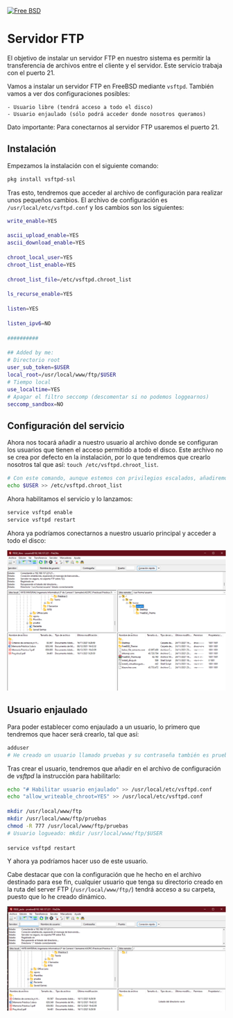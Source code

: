 [![Free BSD](https://img.shields.io/badge/FreeBSD-B50000?style=for-the-badge&logo=freebsd&logoColor=white)](FreeBSD.md)

# Servidor FTP

El objetivo de instalar un servidor FTP en nuestro sistema es permitir la transferencia de archivos entre el cliente y el servidor. Este servicio trabaja con el puerto 21.

Vamos a instalar un servidor FTP en FreeBSD mediante ```vsftpd```. También vamos a ver dos configuraciones posibles:

    - Usuario libre (tendrá acceso a todo el disco)
    - Usuario enjaulado (sólo podrá acceder donde nosotros queramos)

Dato importante: Para conectarnos al servidor FTP usaremos el puerto 21.

## Instalación

Empezamos la instalación con el siguiente comando:

```bash
pkg install vsftpd-ssl
```

Tras esto, tendremos que acceder al archivo de configuración para realizar unos pequeños cambios. El archivo de configuración es ```/usr/local/etc/vsftpd.conf``` y los cambios son los siguientes:

```bash
write_enable=YES

ascii_upload_enable=YES
ascii_download_enable=YES

chroot_local_user=YES
chroot_list_enable=YES

chroot_list_file=/etc/vsftpd.chroot_list

ls_recurse_enable=YES

listen=YES

listen_ipv6=NO

##########

## Added by me:
# Directorio root 
user_sub_token=$USER
local_root=/usr/local/www/ftp/$USER
# Tiempo local
use_localtime=YES
# Apagar el filtro seccomp (descomentar si no podemos loggearnos)
seccomp_sandbox=NO
```

## Configuración del servicio

Ahora nos tocará añadir a nuestro usuario al archivo donde se configuran los usuarios que tienen el acceso permitido a todo el disco. Este archivo no se crea por defecto en la instalación, por lo que tendremos que crearlo nosotros tal que así: ```touch /etc/vsftpd.chroot_list```.

```bash
# Con este comando, aunque estemos con privilegios escalados, añadiremos al usuario con el que nos hemos logueado inicialmente.
echo $USER >> /etc/vsftpd.chroot_list
```

Ahora habilitamos el servicio y lo lanzamos:

```bash
service vsftpd enable
service vsftpd restart
```

Ahora ya podríamos conectarnos a nuestro usuario principal y acceder a todo el disco:

![FTP Libre](images/freebsd_ftp_libre.png)

## Usuario enjaulado

Para poder establecer como enjaulado a un usuario, lo primero que tendremos que hacer será crearlo, tal que así:

```bash
adduser
# He creado un usuario llamado pruebas y su contraseña también es pruebas, para que sea más visual y sencillo.
```

Tras crear el usuario, tendremos que añadir en el archivo de configuración de _vsftpd_ la instrucción para habilitarlo:

```bash
echo "# Habilitar usuario enjaulado" >> /usr/local/etc/vsftpd.conf
echo "allow_writeable_chroot=YES" >> /usr/local/etc/vsftpd.conf

mkdir /usr/local/www/ftp
mkdir /usr/local/www/ftp/pruebas
chmod -R 777 /usr/local/www/ftp/pruebas
# Usuario logueado: mkdir /usr/local/www/ftp/$USER

service vsftpd restart
```

Y ahora ya podríamos hacer uso de este usuario.

Cabe destacar que con la configuración que he hecho en el archivo destinado para ese fin, cualquier usuario que tenga su directorio creado en la ruta del server FTP (```/usr/local/www/ftp/```) tendrá acceso a su carpeta, puesto que lo he creado dinámico.

![FTP Jaula](images/freebsd_ftp_jaula.png)
